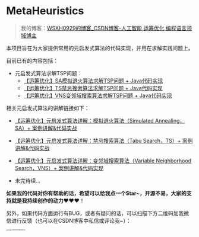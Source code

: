 # MetaHeuristics

> 我的博客：[WSKH0929的博客_CSDN博客-人工智能,运筹优化,编程语言领域博主](https://blog.csdn.net/weixin_51545953?spm=1010.2135.3001.5343)

本项目旨在为大家提供常用的元启发式算法的代码实现，并用在求解实践问题上。

目前已有的内容包括：

- 元启发式算法求解TSP问题：
  - [【运筹优化】SA模拟退火算法求解TSP问题 + Java代码实现](https://blog.csdn.net/weixin_51545953/article/details/125140551?spm=1001.2014.3001.5501)
  - [【运筹优化】TS禁忌搜索算法求解TSP问题 + Java代码实现](https://blog.csdn.net/weixin_51545953/article/details/119133540?spm=1001.2014.3001.5501)
  - [【运筹优化】VNS变邻域搜索算法求解TSP问题 + Java代码实现](https://blog.csdn.net/weixin_51545953/article/details/125144883?spm=1001.2014.3001.5501)

相关元启发式算法的讲解链接如下：

- [【运筹优化】元启发式算法详解：模拟退火算法（Simulated Annealing，SA）+ 案例讲解&代码实战](https://blog.csdn.net/weixin_51545953/article/details/130659729?spm=1001.2014.3001.5501)

- [【运筹优化】元启发式算法详解：禁忌搜索算法（Tabu Search，TS）+ 案例讲解&代码实战](https://blog.csdn.net/weixin_51545953/article/details/130667889?spm=1001.2014.3001.5501)

- [【运筹优化】元启发式算法详解：变邻域搜索算法（Variable Neighborhood Search，VNS）+ 案例讲解&代码实现](https://blog.csdn.net/weixin_51545953/article/details/130982728?spm=1001.2014.3001.5501)

- 未完待续...

**如果我的代码对你有帮助的话，希望可以给我点一个Star~，开源不易，大家的支持就是我持续创作的动力**❤️❤️❤️！

另外，如果代码方面运行有BUG，或者有疑问的话，可以扫描下方二维码加我微信进行反馈（也可以在CSDN博客中私信或评论我~）：

<img src="https://picgo-wskh.oss-cn-guangzhou.aliyuncs.com/image-20230601165532094.png" alt="image-20230601165532094" style="zoom:25%;" />
